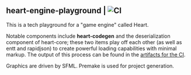 ## heart-engine-playground | ![CI](https://github.com/growlitheharpo/heart-engine-playground/workflows/CI/badge.svg)

This is a tech playground for a "game engine" called Heart.

Notable components include **heart-codegen** and the deserialization component of heart-core; these two items play off each other (as well as entt and rapidjson) to create powerful loading capabilities with minimal markup. The output of this process can be found in the [artifacts for the CI](https://github.com/growlitheharpo/heart-engine-playground/actions?query=workflow%3ACI).

Graphics are driven by SFML. Premake is used for project generation.
